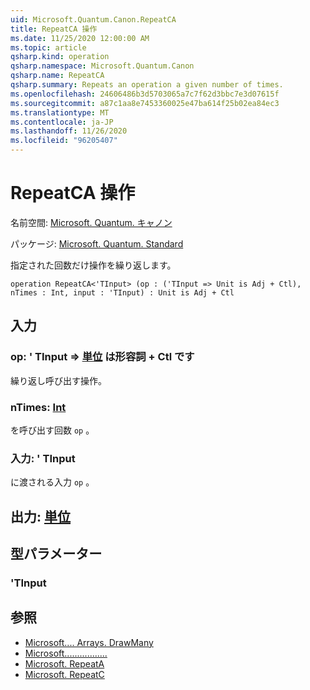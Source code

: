 ```yaml
---
uid: Microsoft.Quantum.Canon.RepeatCA
title: RepeatCA 操作
ms.date: 11/25/2020 12:00:00 AM
ms.topic: article
qsharp.kind: operation
qsharp.namespace: Microsoft.Quantum.Canon
qsharp.name: RepeatCA
qsharp.summary: Repeats an operation a given number of times.
ms.openlocfilehash: 24606486b3d5703065a7c7f62d3bbc7e3d07615f
ms.sourcegitcommit: a87c1aa8e7453360025e47ba614f25b02ea84ec3
ms.translationtype: MT
ms.contentlocale: ja-JP
ms.lasthandoff: 11/26/2020
ms.locfileid: "96205407"
---
```

# <a name="repeatca-operation"></a>RepeatCA 操作

名前空間: [Microsoft. Quantum. キャノン](xref:Microsoft.Quantum.Canon)

パッケージ: [Microsoft. Quantum. Standard](https://nuget.org/packages/Microsoft.Quantum.Standard)


指定された回数だけ操作を繰り返します。

```qsharp
operation RepeatCA<'TInput> (op : ('TInput => Unit is Adj + Ctl), nTimes : Int, input : 'TInput) : Unit is Adj + Ctl
```


## <a name="input"></a>入力

### <a name="op--tinput--unit--is-adj--ctl"></a>op: ' TInput => [単位](xref:microsoft.quantum.lang-ref.unit)  は形容詞 + Ctl です

繰り返し呼び出す操作。


### <a name="ntimes--int"></a>nTimes: [Int](xref:microsoft.quantum.lang-ref.int)

を呼び出す回数 `op` 。


### <a name="input--tinput"></a>入力: ' TInput

に渡される入力 `op` 。



## <a name="output--unit"></a>出力: [単位](xref:microsoft.quantum.lang-ref.unit)



## <a name="type-parameters"></a>型パラメーター

### <a name="tinput"></a>'TInput



## <a name="see-also"></a>参照

- [Microsoft.... Arrays. DrawMany](xref:Microsoft.Quantum.Arrays.DrawMany)
- [Microsoft.................](xref:Microsoft.Quantum.Canon.Repeat)
- [Microsoft. RepeatA](xref:Microsoft.Quantum.Canon.RepeatA)
- [Microsoft. RepeatC](xref:Microsoft.Quantum.Canon.RepeatC)